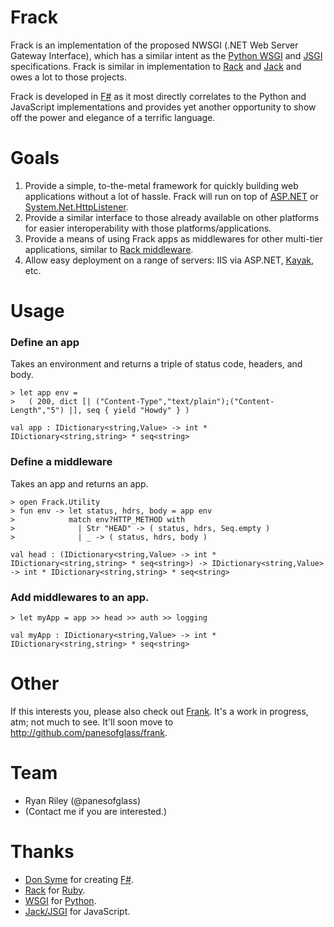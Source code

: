 Frack
============
Frack is an implementation of the proposed NWSGI (.NET Web Server Gateway Interface), which has a similar intent as the [Python WSGI](http://www.python.org/dev/peps/pep-0333/) and [JSGI](http://jackjs.org/jsgi-spec.html) specifications. Frack is similar in implementation to [Rack](http://rack.rubyforge.org/) and [Jack](http://jackjs.org/) and owes a lot to those projects.

Frack is developed in [F#](http://fsharp.net) as it most directly correlates to the Python and JavaScript implementations and provides yet another opportunity to show off the power and elegance of a terrific language.

Goals
============
1. Provide a simple, to-the-metal framework for quickly building web applications without a lot of hassle. Frack will run on top of [ASP.NET](http://asp.net/) or [System.Net.HttpListener](http://msdn.microsoft.com/en-us/library/system.net.httplistener.aspx).
2. Provide a similar interface to those already available on other platforms for easier interoperability with those platforms/applications.
3. Provide a means of using Frack apps as middlewares for other multi-tier applications, similar to [Rack middleware](http://tekpub.com/production/rack).
4. Allow easy deployment on a range of servers: IIS via ASP.NET, [Kayak](http://kayakhttp.com), etc.

Usage
============

### Define an app

Takes an environment and returns a triple of status code, headers, and body.
    
    > let app env =
    >   ( 200, dict [| ("Content-Type","text/plain");("Content-Length","5") |], seq { yield "Howdy" } )
    
    val app : IDictionary<string,Value> -> int * IDictionary<string,string> * seq<string>

### Define a middleware

Takes an app and returns an app.

    > open Frack.Utility
    > fun env -> let status, hdrs, body = app env
    >            match env?HTTP_METHOD with
    >              | Str "HEAD" -> ( status, hdrs, Seq.empty )
    >              | _ -> ( status, hdrs, body )

    val head : (IDictionary<string,Value> -> int * IDictionary<string,string> * seq<string>) -> IDictionary<string,Value> -> int * IDictionary<string,string> * seq<string>

### Add middlewares to an app.

    > let myApp = app >> head >> auth >> logging
    
    val myApp : IDictionary<string,Value> -> int * IDictionary<string,string> * seq<string>

Other
============
If this interests you, please also check out [Frank](http://bitbucket.org/riles01/frank). It's a work in progress, atm; not much to see. It'll soon move to http://github.com/panesofglass/frank.

Team
============
* Ryan Riley (@panesofglass)
* (Contact me if you are interested.)

Thanks
============
* [Don Syme](http://blogs.msdn.com/b/dsyme/) for creating [F#](http://fsharp.net).
* [Rack](http://rack.rubyforge.org) for [Ruby](http://www.ruby-lang.org/).
* [WSGI](http://wsgi.org/wsgi) for [Python](http://python.org/).
* [Jack/JSGI](http://jackjs.org) for JavaScript.
